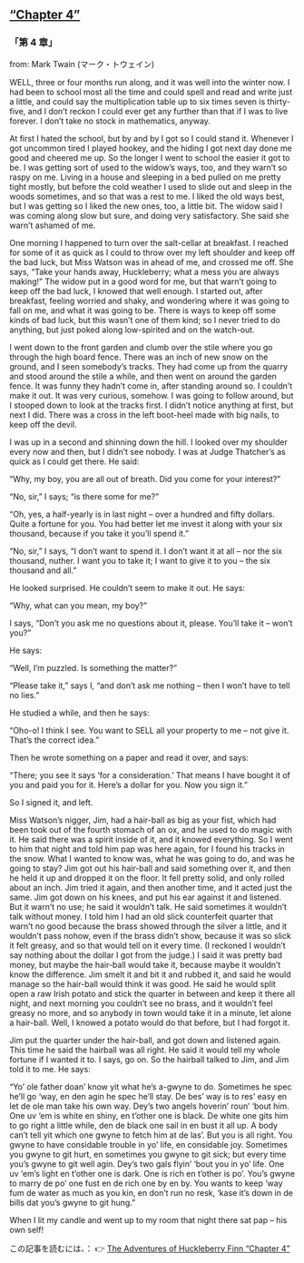 ## [“Chapter 4”](https://www.beanreading.com/ja/article/770?source=github )   
 
 ###  「第 4 章」 

 from:  Mark Twain (マーク・トウェイン) 

 WELL, three or four months run along, and it was well into the winter now. I had been to school most all the time and could spell and read and write just a little, and could say the multiplication table up to six times seven is thirty-five, and I don’t reckon I could ever get any further than that if I was to live forever. I don’t take no stock in mathematics, anyway.

At first I hated the school, but by and by I got so I could stand it. Whenever I got uncommon tired I played hookey, and the hiding I got next day done me good and cheered me up. So the longer I went to school the easier it got to be. I was getting sort of used to the widow’s ways, too, and they warn’t so raspy on me. Living in a house and sleeping in a bed pulled on me pretty tight mostly, but before the cold weather I used to slide out and sleep in the woods sometimes, and so that was a rest to me. I liked the old ways best, but I was getting so I liked the new ones, too, a little bit. The widow said I was coming along slow but sure, and doing very satisfactory. She said she warn’t ashamed of me.

One morning I happened to turn over the salt-cellar at breakfast. I reached for some of it as quick as I could to throw over my left shoulder and keep off the bad luck, but Miss Watson was in ahead of me, and crossed me off. She says, “Take your hands away, Huckleberry; what a mess you are always making!” The widow put in a good word for me, but that warn’t going to keep off the bad luck, I knowed that well enough. I started out, after breakfast, feeling worried and shaky, and wondering where it was going to fall on me, and what it was going to be. There is ways to keep off some kinds of bad luck, but this wasn’t one of them kind; so I never tried to do anything, but just poked along low-spirited and on the watch-out.

I went down to the front garden and clumb over the stile where you go through the high board fence. There was an inch of new snow on the ground, and I seen somebody’s tracks. They had come up from the quarry and stood around the stile a while, and then went on around the garden fence. It was funny they hadn’t come in, after standing around so. I couldn’t make it out. It was very curious, somehow. I was going to follow around, but I stooped down to look at the tracks first. I didn’t notice anything at first, but next I did. There was a cross in the left boot-heel made with big nails, to keep off the devil.

I was up in a second and shinning down the hill. I looked over my shoulder every now and then, but I didn’t see nobody. I was at Judge Thatcher’s as quick as I could get there. He said:

“Why, my boy, you are all out of breath. Did you come for your interest?”

“No, sir,” I says; “is there some for me?”

“Oh, yes, a half-yearly is in last night – over a hundred and fifty dollars. Quite a fortune for you. You had better let me invest it along with your six thousand, because if you take it you’ll spend it.”

“No, sir,” I says, “I don’t want to spend it. I don’t want it at all – nor the six thousand, nuther. I want you to take it; I want to give it to you – the six thousand and all.”

He looked surprised. He couldn’t seem to make it out. He says:

“Why, what can you mean, my boy?”

I says, “Don’t you ask me no questions about it, please. You’ll take it – won’t you?”

He says:

“Well, I’m puzzled. Is something the matter?”

“Please take it,” says I, “and don’t ask me nothing – then I won’t have to tell no lies.”

He studied a while, and then he says:

“Oho-o! I think I see. You want to SELL all your property to me – not give it. That’s the correct idea.”

Then he wrote something on a paper and read it over, and says:

“There; you see it says ‘for a consideration.’ That means I have bought it of you and paid you for it. Here’s a dollar for you. Now you sign it.”

So I signed it, and left.

Miss Watson’s nigger, Jim, had a hair-ball as big as your fist, which had been took out of the fourth stomach of an ox, and he used to do magic with it. He said there was a spirit inside of it, and it knowed everything. So I went to him that night and told him pap was here again, for I found his tracks in the snow. What I wanted to know was, what he was going to do, and was he going to stay? Jim got out his hair-ball and said something over it, and then he held it up and dropped it on the floor. It fell pretty solid, and only rolled about an inch. Jim tried it again, and then another time, and it acted just the same. Jim got down on his knees, and put his ear against it and listened. But it warn’t no use; he said it wouldn’t talk. He said sometimes it wouldn’t talk without money. I told him I had an old slick counterfeit quarter that warn’t no good because the brass showed through the silver a little, and it wouldn’t pass nohow, even if the brass didn’t show, because it was so slick it felt greasy, and so that would tell on it every time. (I reckoned I wouldn’t say nothing about the dollar I got from the judge.) I said it was pretty bad money, but maybe the hair-ball would take it, because maybe it wouldn’t know the difference. Jim smelt it and bit it and rubbed it, and said he would manage so the hair-ball would think it was good. He said he would split open a raw Irish potato and stick the quarter in between and keep it there all night, and next morning you couldn’t see no brass, and it wouldn’t feel greasy no more, and so anybody in town would take it in a minute, let alone a hair-ball. Well, I knowed a potato would do that before, but I had forgot it.

Jim put the quarter under the hair-ball, and got down and listened again. This time he said the hairball was all right. He said it would tell my whole fortune if I wanted it to. I says, go on. So the hairball talked to Jim, and Jim told it to me. He says:

“Yo’ ole father doan’ know yit what he’s a-gwyne to do. Sometimes he spec he’ll go ‘way, en den agin he spec he’ll stay. De bes’ way is to res’ easy en let de ole man take his own way. Dey’s two angels hoverin’ roun’ ‘bout him. One uv ‘em is white en shiny, en t’other one is black. De white one gits him to go right a little while, den de black one sail in en bust it all up. A body can’t tell yit which one gwyne to fetch him at de las’. But you is all right. You gwyne to have considable trouble in yo’ life, en considable joy. Sometimes you gwyne to git hurt, en sometimes you gwyne to git sick; but every time you’s gwyne to git well agin. Dey’s two gals flyin’ ‘bout you in yo’ life. One uv ‘em’s light en t’other one is dark. One is rich en t’other is po’. You’s gwyne to marry de po’ one fust en de rich one by en by. You wants to keep ‘way fum de water as much as you kin, en don’t run no resk, ‘kase it’s down in de bills dat you’s gwyne to git hung.”

When I lit my candle and went up to my room that night there sat pap – his own self!


この記事を読むには、：  👉    [The Adventures of Huckleberry Finn “Chapter 4”](https://www.beanreading.com/ja/article/770?source=github ) 
